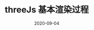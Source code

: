 ---
layout: post  
title: "threeJs 基本渲染过程"  
date: 2020-09-04  
categories: threeJs  
tags: threeJs  
---  